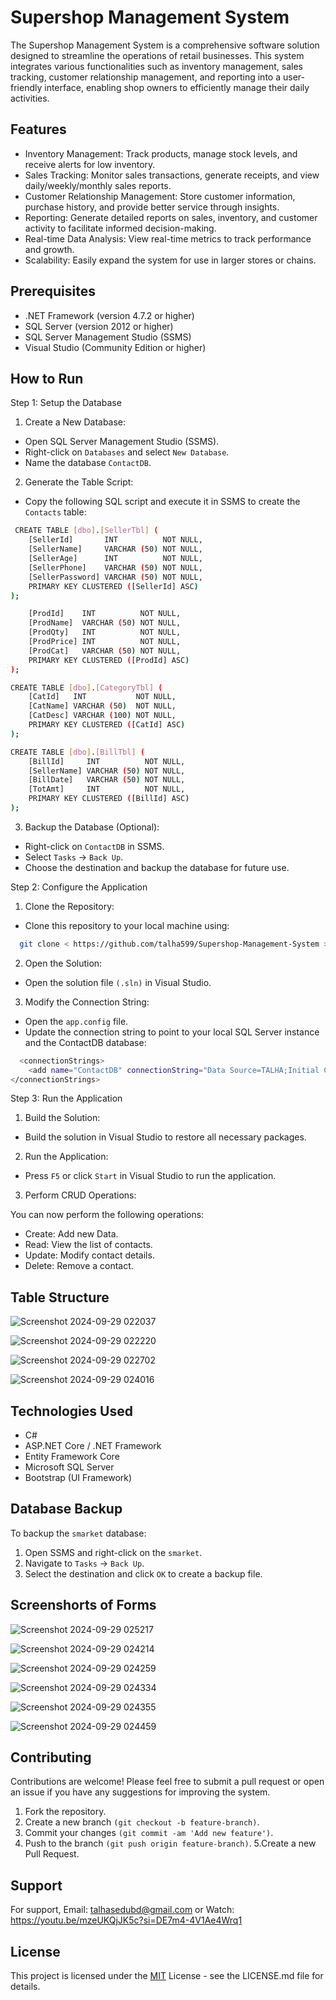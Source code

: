 # Supershop Management System

The Supershop Management System is a comprehensive software solution designed to streamline the operations of retail businesses. This system integrates various functionalities such as inventory management, sales tracking, customer relationship management, and reporting into a user-friendly interface, enabling shop owners to efficiently manage their daily activities.

## Features

- Inventory Management: Track products, manage stock levels, and receive alerts for low inventory.
- Sales Tracking: Monitor sales transactions, generate receipts, and view daily/weekly/monthly sales reports.
- Customer Relationship Management: Store customer information, purchase history, and provide better service through insights.
- Reporting: Generate detailed reports on sales, inventory, and customer activity to facilitate informed decision-making.
- Real-time Data Analysis: View real-time metrics to track performance and growth.
- Scalability: Easily expand the system for use in larger stores or chains.

## Prerequisites

- .NET Framework (version 4.7.2 or higher)
- SQL Server (version 2012 or higher)
- SQL Server Management Studio (SSMS)
- Visual Studio (Community Edition or higher)



## How to Run

Step 1: Setup the Database

1. Create a New Database:

- Open SQL Server Management Studio (SSMS).
- Right-click on `Databases` and select `New Database`.
- Name the database  `ContactDB`.

2. Generate the Table Script:

- Copy the following SQL script and execute it in SSMS to create the `Contacts` table:

```bash
 CREATE TABLE [dbo].[SellerTbl] (
    [SellerId]       INT          NOT NULL,
    [SellerName]     VARCHAR (50) NOT NULL,
    [SellerAge]      INT          NOT NULL,
    [SellerPhone]    VARCHAR (50) NOT NULL,
    [SellerPassword] VARCHAR (50) NOT NULL,
    PRIMARY KEY CLUSTERED ([SellerId] ASC)
);
```
```bash
    [ProdId]    INT          NOT NULL,
    [ProdName]  VARCHAR (50) NOT NULL,
    [ProdQty]   INT          NOT NULL,
    [ProdPrice] INT          NOT NULL,
    [ProdCat]   VARCHAR (50) NOT NULL,
    PRIMARY KEY CLUSTERED ([ProdId] ASC)
);

```
```bash
CREATE TABLE [dbo].[CategoryTbl] (
    [CatId]   INT           NOT NULL,
    [CatName] VARCHAR (50)  NOT NULL,
    [CatDesc] VARCHAR (100) NOT NULL,
    PRIMARY KEY CLUSTERED ([CatId] ASC)
);

```
```bash
CREATE TABLE [dbo].[BillTbl] (
    [BillId]     INT          NOT NULL,
    [SellerName] VARCHAR (50) NOT NULL,
    [BillDate]   VARCHAR (50) NOT NULL,
    [TotAmt]     INT          NOT NULL,
    PRIMARY KEY CLUSTERED ([BillId] ASC)
);

```
3. Backup the Database (Optional):

- Right-click on `ContactDB` in SSMS.
- Select `Tasks` -> `Back Up`.
- Choose the destination and backup the database for future use.

Step 2: Configure the Application
1. Clone the Repository:

- Clone this repository to your local machine using:

```bash
  git clone < https://github.com/talha599/Supershop-Management-System >
```
2. Open the Solution:

- Open the solution file `(.sln)` in Visual Studio.
3. Modify the Connection String:

- Open the `app.config` file.
- Update the connection string to point to your local SQL Server instance and the ContactDB database:

```bash
  <connectionStrings>
    <add name="ContactDB" connectionString="Data Source=TALHA;Initial Catalog=MyCURD;Integrated Security=True;TrustServerCertificate=True" />
</connectionStrings>

```

Step 3: Run the Application
1. Build the Solution:

- Build the solution in Visual Studio to restore all necessary packages.
2. Run the Application:

- Press `F5` or click `Start` in Visual Studio to run the application.
3. Perform CRUD Operations:

 You can now perform the following operations:
- Create: Add new Data.
- Read: View the list of contacts.
- Update: Modify contact details.
- Delete: Remove a contact.

## Table Structure
![Screenshot 2024-09-29 022037](https://github.com/user-attachments/assets/5db41f8d-6c3a-46b9-82d8-ffa98ab0aee4)

![Screenshot 2024-09-29 022220](https://github.com/user-attachments/assets/4f151c1e-899f-41f1-8be2-8adb8b88d2fe)

![Screenshot 2024-09-29 022702](https://github.com/user-attachments/assets/7f4c3cfd-8272-4c97-a727-cb43aa81d95e)

![Screenshot 2024-09-29 024016](https://github.com/user-attachments/assets/eae38943-cc30-4d32-9b09-a4b60b3cb7d7)

## Technologies Used
- C#
- ASP.NET Core / .NET Framework
- Entity Framework Core
- Microsoft SQL Server
- Bootstrap (UI Framework)

## Database Backup

To backup the `smarket` database:

1. Open SSMS and right-click on the `smarket`.
2. Navigate to `Tasks` -> `Back Up`.
3. Select the destination and click `OK` to create a backup file.

## Screenshorts of Forms
![Screenshot 2024-09-29 025217](https://github.com/user-attachments/assets/c3f9b98f-47a9-4aa1-a44f-d423c3d2576d)

![Screenshot 2024-09-29 024214](https://github.com/user-attachments/assets/ee4b12a0-e480-4779-8858-9f877fd986a7)

![Screenshot 2024-09-29 024259](https://github.com/user-attachments/assets/5fbc1e40-2bfd-4470-a22e-7d4fa04ef155)

![Screenshot 2024-09-29 024334](https://github.com/user-attachments/assets/094f0b4e-5e8d-4331-8d5a-fcb2fb4763c5)

![Screenshot 2024-09-29 024355](https://github.com/user-attachments/assets/1b237e25-889e-4e80-b6a8-b08176ac6163)

![Screenshot 2024-09-29 024459](https://github.com/user-attachments/assets/b32b04f5-9ac9-422e-96e7-5954ceae3d48)

## Contributing

Contributions are welcome! Please feel free to submit a pull request or open an issue if you have any suggestions for improving the system.

1. Fork the repository.
2. Create a new branch `(git checkout -b feature-branch)`.
3. Commit your changes `(git commit -am 'Add new feature')`.
4. Push to the branch `(git push origin feature-branch)`.
5.Create a new Pull Request.

## Support

For support, Email: talhasedubd@gmail.com or Watch: https://youtu.be/mzeUKQjJK5c?si=DE7m4-4V1Ae4Wrq1


## License

This project is licensed under the [MIT](https://choosealicense.com/licenses/mit/) License - see the LICENSE.md file for details.


